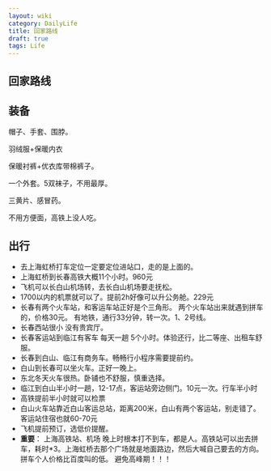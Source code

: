 ```yaml
---
layout: wiki
category: DailyLife
title: 回家路线
draft: true
tags: Life
---
```


## 回家路线

## 装备

帽子、手套、围脖。

羽绒服+保暖内衣

保暖衬裤+优衣库带棉裤子。



一个外套。5双袜子，不用最厚。

三黄片、感冒药。

不用方便面，高铁上没人吃。



## 出行

- 去上海虹桥打车定位一定要定位进站口，走的是上面的。
- 上海虹桥到长春高铁大概11个小时。960元
- 飞机可以长白山机场转，去长白山机场要走抚松。
- 1700以内的机票就可以了。提前2h好像可以升公务舱。229元
- 长春有两个火车站，和客运车站正好是个三角形。 两个火车站出来就遇到拼车的，价格30元。 有地铁，通行33分钟，转一次。1、2号线。
- 长春西站很小 没有贵宾厅。
- 长春客运站到临江有客车 每天一趟 5个小时。体验还行，比二等座、出租车舒服。
- 长春到白山、临江有商务车。畅畅行小程序需要提前约。
- 白山到长春可以坐火车。正好一晚上。
- 东北冬天火车很热。卧铺也不舒服，慎重选择。
- 临江到白山半小时一趟，12-17点，客运站旁边侧门。10元一次。行车半小时
- 高铁提前半小时就可以检票
- 白山火车站靠近白山客运总站，距离200米，白山有两个客运站，别走错了。 客运站住宿也就60-70元
- 飞机提前预订，选低价提醒。
- **重要**： 上海高铁站、机场 晚上时根本打不到车，都是人。高铁站可以出去拼车，耗时*3。上海虹桥去那个广场就是地面路边，然后大喊自己要去的方向。拼车个人价格比百度叫的低。 避免高峰期！！！